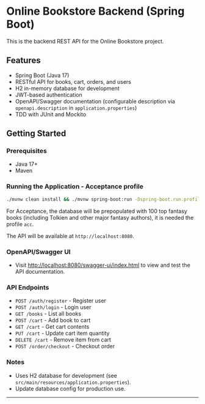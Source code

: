 # Online Bookstore Backend (Spring Boot)

This is the backend REST API for the Online Bookstore project.

## Features
- Spring Boot (Java 17)
- RESTful API for books, cart, orders, and users
- H2 in-memory database for development
- JWT-based authentication
- OpenAPI/Swagger documentation (configurable description via `openapi.description` in `application.properties`)
- TDD with JUnit and Mockito

## Getting Started

### Prerequisites
- Java 17+
- Maven

### Running the Application - Acceptance profile
```bash
./mvnw clean install && ./mvnw spring-boot:run -Dspring-boot.run.profiles=acc
```

For Acceptance, the database will be prepopulated with 100 top fantasy books (including Tolkien and other major fantasy authors), it is needed the profile `acc`.

The API will be available at `http://localhost:8080`.

### OpenAPI/Swagger UI
- Visit [http://localhost:8080/swagger-ui/index.html](http://localhost:8080/swagger-ui/index.html) to view and test the API documentation.

### API Endpoints
- `POST /auth/register` - Register user
- `POST /auth/login` - Login user
- `GET /books` - List all books
- `POST /cart` - Add book to cart
- `GET /cart` - Get cart contents
- `PUT /cart` - Update cart item quantity
- `DELETE /cart` - Remove item from cart
- `POST /order/checkout` - Checkout order

### Notes
- Uses H2 database for development (see `src/main/resources/application.properties`).
- Update database config for production use.

---

